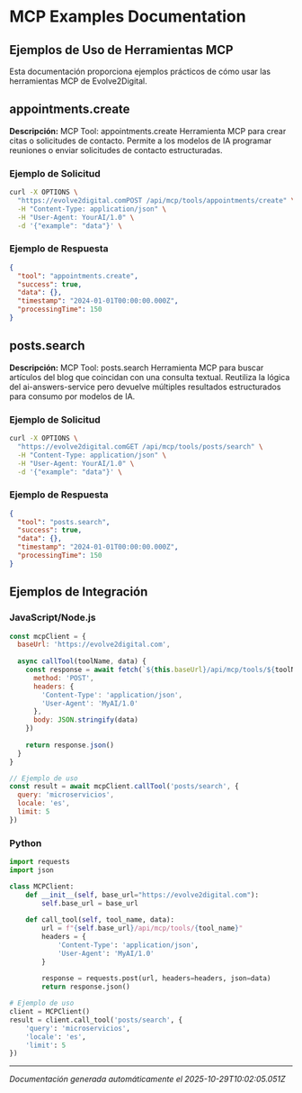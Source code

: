 # MCP Examples Documentation

## Ejemplos de Uso de Herramientas MCP

Esta documentación proporciona ejemplos prácticos de cómo usar las herramientas MCP de Evolve2Digital.


## appointments.create

**Descripción:** MCP Tool: appointments.create Herramienta MCP para crear citas o solicitudes de contacto. Permite a los modelos de IA programar reuniones o enviar solicitudes de contacto estructuradas.

### Ejemplo de Solicitud

```bash
curl -X OPTIONS \
  "https://evolve2digital.comPOST /api/mcp/tools/appointments/create" \
  -H "Content-Type: application/json" \
  -H "User-Agent: YourAI/1.0" \
  -d '{"example": "data"}' \
```

### Ejemplo de Respuesta

```json
{
  "tool": "appointments.create",
  "success": true,
  "data": {},
  "timestamp": "2024-01-01T00:00:00.000Z",
  "processingTime": 150
}
```


## posts.search

**Descripción:** MCP Tool: posts.search Herramienta MCP para buscar artículos del blog que coincidan con una consulta textual. Reutiliza la lógica del ai-answers-service pero devuelve múltiples resultados estructurados para consumo por modelos de IA.

### Ejemplo de Solicitud

```bash
curl -X OPTIONS \
  "https://evolve2digital.comGET /api/mcp/tools/posts/search" \
  -H "Content-Type: application/json" \
  -H "User-Agent: YourAI/1.0" \
  -d '{"example": "data"}' \
```

### Ejemplo de Respuesta

```json
{
  "tool": "posts.search",
  "success": true,
  "data": {},
  "timestamp": "2024-01-01T00:00:00.000Z",
  "processingTime": 150
}
```



## Ejemplos de Integración

### JavaScript/Node.js

```javascript
const mcpClient = {
  baseUrl: 'https://evolve2digital.com',
  
  async callTool(toolName, data) {
    const response = await fetch(`${this.baseUrl}/api/mcp/tools/${toolName}`, {
      method: 'POST',
      headers: {
        'Content-Type': 'application/json',
        'User-Agent': 'MyAI/1.0'
      },
      body: JSON.stringify(data)
    })
    
    return response.json()
  }
}

// Ejemplo de uso
const result = await mcpClient.callTool('posts/search', {
  query: 'microservicios',
  locale: 'es',
  limit: 5
})
```

### Python

```python
import requests
import json

class MCPClient:
    def __init__(self, base_url="https://evolve2digital.com"):
        self.base_url = base_url
    
    def call_tool(self, tool_name, data):
        url = f"{self.base_url}/api/mcp/tools/{tool_name}"
        headers = {
            'Content-Type': 'application/json',
            'User-Agent': 'MyAI/1.0'
        }
        
        response = requests.post(url, headers=headers, json=data)
        return response.json()

# Ejemplo de uso
client = MCPClient()
result = client.call_tool('posts/search', {
    'query': 'microservicios',
    'locale': 'es',
    'limit': 5
})
```

---

*Documentación generada automáticamente el 2025-10-29T10:02:05.051Z*
